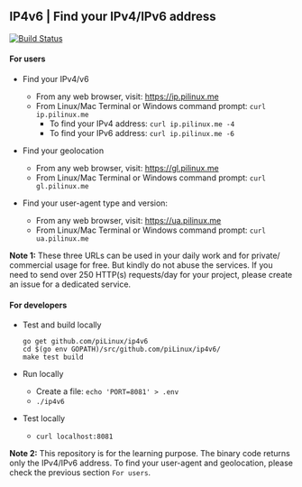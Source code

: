 ## IP4v6 | Find your IPv4/IPv6 address

[![Build Status](https://travis-ci.com/piLinux/ip4v6.svg?branch=master)][01]


#### For users

- Find your IPv4/v6
  - From any web browser, visit: https://ip.pilinux.me
  - From Linux/Mac Terminal or Windows command prompt: `curl ip.pilinux.me`
    - To find your IPv4 address: `curl ip.pilinux.me -4`
    - To find your IPv6 address: `curl ip.pilinux.me -6`

- Find your geolocation
  - From any web browser, visit: https://gl.pilinux.me
  - From Linux/Mac Terminal or Windows command prompt: `curl gl.pilinux.me`

- Find your user-agent type and version:
  - From any web browser, visit: https://ua.pilinux.me
  - From Linux/Mac Terminal or Windows command prompt: `curl ua.pilinux.me`

**Note 1:** These three URLs can be used in your daily work and for private/
commercial usage for free. But kindly do not abuse the services. If you need
to send over 250 HTTP(s) requests/day for your project, please create an issue
for a dedicated service.


#### For developers

- Test and build locally
  
  ```
  go get github.com/piLinux/ip4v6
  cd $(go env GOPATH)/src/github.com/piLinux/ip4v6/
  make test build
  ```

- Run locally
  - Create a file: `echo 'PORT=8081' > .env`
  - `./ip4v6`

- Test locally
  - `curl localhost:8081`


**Note 2:** This repository is for the learning purpose. The binary code
returns only the IPv4/IPv6 address. To find your user-agent and geolocation,
please check the previous section `For users`.


[01]: https://travis-ci.com/piLinux/ip4v6
